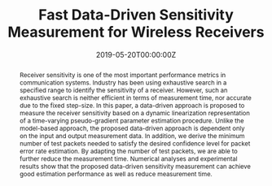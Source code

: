 ---
title: 'Fast Data-Driven Sensitivity Measurement for Wireless Receivers'

# Authors
# If you created a profile for a user (e.g. the default `admin` user), write the username (folder name) here
# and it will be replaced with their full name and linked to their profile.
authors:
  - admin
  - Zhi Quan
  - Yuan Ma
  - Weisheng Tang
  - H. Vincent Poor

# Author notes (optional)
# author_notes:
#   - 'Equal contribution'
#   - 'Equal contribution'

date: '2019-05-20T00:00:00Z'
doi: ''

# Schedule page publish date (NOT publication's date).
publishDate: "2024-03-01T00:00:00Z"

# Publication type.
# Accepts a single type but formatted as a YAML list (for Hugo requirements).
# Enter a publication type from the CSL standard.
publication_types: ['paper-conference']

# Publication name and optional abbreviated publication name.
publication: In *IEEE International Conference on Communications*
publication_short: In *ICC*

abstract: Receiver sensitivity is one of the most important performance metrics in communication systems. Industry has been using exhaustive search in a specified range to identify the sensitivity of a receiver. However, such an exhaustive search is neither efficient in terms of measurement time, nor accurate due to the fixed step-size. In this paper, a data-driven approach is proposed to measure the receiver sensitivity based on a dynamic linearization representation of a time-varying pseudo-gradient parameter estimation procedure. Unlike the model-based approach, the proposed data-driven approach is dependent only on the input and output measurement data. In addition, we derive the minimum number of test packets needed to satisfy the desired confidence level for packet error rate estimation. By adapting the number of test packets, we are able to further reduce the measurement time. Numerical analyses and experimental results show that the proposed data-driven sensitivity measurement can achieve good estimation performance as well as reduce measurement time.

# Summary. An optional shortened abstract.
# summary: Lorem ipsum dolor sit amet, consectetur adipiscing elit. Duis posuere tellus ac convallis placerat. Proin tincidunt magna sed ex sollicitudin condimentum.

tags: []

# Display this page in the Featured widget?
featured: false

# Custom links (uncomment lines below)
# links:
# - name: Custom Link
#   url: http://example.org

url_pdf: 'https://ieeexplore.ieee.org/abstract/document/8761438'
url_code: ''
url_dataset: ''
url_poster: ''
url_project: ''
url_slides: ''
url_source: ''
url_video: ''

# Featured image
# To use, add an image named `featured.jpg/png` to your page's folder.
image:
  caption: 'Image credit: [**Unsplash**](https://unsplash.com/photos/pLCdAaMFLTE)'
  focal_point: ''
  preview_only: false

# Associated Projects (optional).
#   Associate this publication with one or more of your projects.
#   Simply enter your project's folder or file name without extension.
#   E.g. `internal-project` references `content/project/internal-project/index.md`.
#   Otherwise, set `projects: []`.
# projects:
#   - example

# Slides (optional).
#   Associate this publication with Markdown slides.
#   Simply enter your slide deck's filename without extension.
#   E.g. `slides: "example"` references `content/slides/example/index.md`.
#   Otherwise, set `slides: ""`.
# slides: example
---